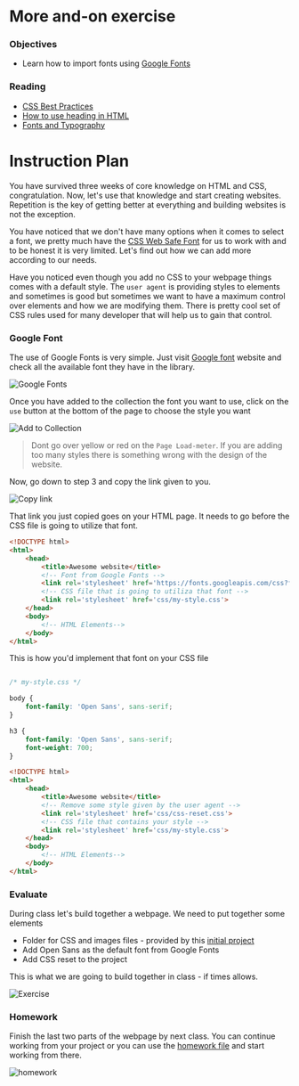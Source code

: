 # More and-on exercise

### Objectives

* Learn how to import fonts using [Google Fonts](https://www.google.com/fonts)

### Reading

* [CSS Best Practices](http://code.tutsplus.com/tutorials/30-css-best-practices-for-beginners--net-6741)
* [How to use heading in HTML](http://cssglobe.com/how-to-use-headings-in-html/)
* [Fonts and Typography](http://www.iraqtimeline.com/maxdesign/basicdesign/principles/prinfont.html)

# Instruction Plan

You have survived three weeks of core knowledge on HTML and CSS, congratulation. Now, let's use that knowledge and start creating websites. Repetition is the key of getting better at everything and building websites is not the exception.

You have noticed that we don't have many options when it comes to select a font, we pretty much have the [CSS Web Safe Font](http://www.w3schools.com/cssref/css_websafe_fonts.asp) for us to work with and to be honest it is very limited. Let's find out how we can add more according to our needs.

Have you noticed even though you add no CSS to your webpage things comes with a default style. The `user agent` is providing styles to elements and sometimes is good but sometimes we want to have a maximum control over elements and how we are modifying them. There is pretty cool set of CSS rules used for many developer that will help us to gain that control.

### Google Font

The use of Google Fonts is very simple. Just visit [Google font](https://www.google.com/fonts) website and check all the available font they have in the library.

![Google Fonts](../images/08/google-fonts.jpg)

Once you have added to the collection the font you want to use, click on the `use` button at the bottom of the page to choose the style you want

![Add to Collection](../images/08/google-font.gif)

> Dont go over yellow or red on the `Page Load-meter`. If you are adding too many styles there is something wrong with the design of the website.

Now, go down to step 3 and copy the link given to you.

![Copy link](../images/08/google-fonts-link.gif)

That link you just copied goes on your HTML page. It needs to go before the CSS file is going to utilize that font.

```html
<!DOCTYPE html>
<html>
    <head>
        <title>Awesome website</title>
        <!-- Font from Google Fonts -->
        <link rel='stylesheet' href='https://fonts.googleapis.com/css?family=Open+Sans:400,300,700'>
        <!-- CSS file that is going to utiliza that font -->
        <link rel='stylesheet' href='css/my-style.css'>
    </head>
    <body>
        <!-- HTML Elements-->
    </body>
</html>
```

This is how you'd implement that font on your CSS file

```css

/* my-style.css */

body {
    font-family: 'Open Sans', sans-serif;
}

h3 {
    font-family: 'Open Sans', sans-serif;
    font-weight: 700;
}
```

```html
<!DOCTYPE html>
<html>
    <head>
        <title>Awesome website</title>
        <!-- Remove some style given by the user agent -->
        <link rel='stylesheet' href='css/css-reset.css'>
        <!-- CSS file that contains your style -->
        <link rel='stylesheet' href='css/my-style.css'>
    </head>
    <body>
        <!-- HTML Elements-->
    </body>
</html>
```

### Evaluate

During class let's build together a webpage. We need to put together some elements

* Folder for CSS and images files - provided by this [initial project](https://github.com/AustinCodingAcademy/HTMLIntroductory/raw/master/archives/08/archives/exercise/evaluation.zip)
* Add Open Sans as the default font from Google Fonts
* Add CSS reset to the project

This is what we are going to build together in class - if times allows.

![Exercise](../images/08/evaluate.jpg)

### Homework

Finish the last two parts of the webpage by next class. You can continue working from your project or you can use the [homework file](https://github.com/AustinCodingAcademy/HTMLIntroductory/raw/master/archives/08/homework/winery.zip) and start working from there.

![homework](../images/08/homework.jpg)